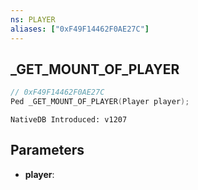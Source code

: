 ```yaml
---
ns: PLAYER
aliases: ["0xF49F14462F0AE27C"]
---
```

## _GET_MOUNT_OF_PLAYER

```c
// 0xF49F14462F0AE27C
Ped _GET_MOUNT_OF_PLAYER(Player player);
```

```
NativeDB Introduced: v1207
```

## Parameters
* **player**:
